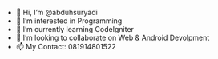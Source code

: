 - 👋 Hi, I’m @abduhsuryadi
- 👀 I’m interested in Programming
- 🌱 I’m currently learning CodeIgniter
- 💞️ I’m looking to collaborate on Web & Android Devolpment
- 📫 My Contact: 081914801522

<!---
abduhsuryadi/abduhsuryadi is a ✨ special ✨ repository because its `README.md` (this file) appears on your GitHub profile.
You can click the Preview link to take a look at your changes.
--->
